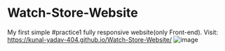 # Watch-Store-Website
My first simple #practice1  fully responsive website(only Front-end).
Visit: https://kunal-yadav-404.github.io/Watch-Store-Website/
![image](https://user-images.githubusercontent.com/83703416/215766583-46cee015-2f47-40cc-b4ad-5556903f6163.png)
